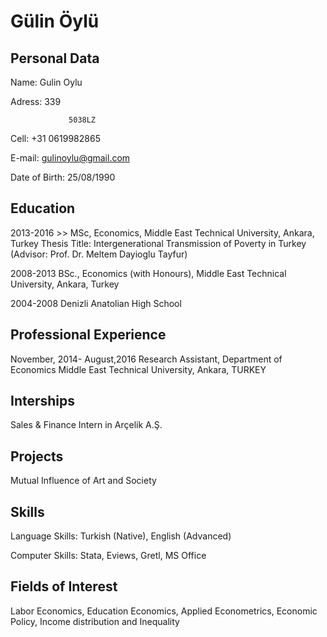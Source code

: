 Gülin Öylü
==========


Personal Data
-------------

Name:            Gulin Oylu 

Adress:          339

                 5038LZ
                 
                 
Cell:            +31 0619982865

E-mail:          gulinoylu@gmail.com

Date of Birth:   25/08/1990



Education
---------

2013-2016     >>  MSc, Economics, Middle East Technical University, Ankara, Turkey
                Thesis Title: Intergenerational Transmission of Poverty in Turkey (Advisor:  Prof. Dr. Meltem Dayioglu Tayfur) 

2008-2013       BSc., Economics (with Honours), Middle East Technical University, Ankara, Turkey

2004-2008       Denizli Anatolian High School 



Professional Experience
-----------------------

November, 2014- August,2016				 Research Assistant, Department of Economics 
                                   Middle East Technical University, Ankara, TURKEY

Interships
----------
Sales & Finance Intern in Arçelik A.Ş.  


Projects 
--------
Mutual Influence of Art and Society 



Skills
--------
Language Skills:  Turkish (Native), English (Advanced)


Computer Skills:   Stata, Eviews, Gretl, MS Office



Fields of Interest
-----------------
Labor Economics, Education Economics, Applied Econometrics, Economic Policy, Income distribution and Inequality

